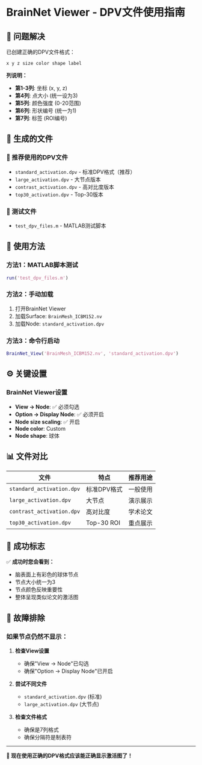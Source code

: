 # BrainNet Viewer - DPV文件使用指南

## 🎯 问题解决

已创建正确的DPV文件格式：
```
x y z size color shape label
```

**列说明：**
- **第1-3列**: 坐标 (x, y, z)
- **第4列**: 点大小 (统一设为3)
- **第5列**: 颜色强度 (0-20范围)
- **第6列**: 形状编号 (统一为1)
- **第7列**: 标签 (ROI编号)

## 📁 生成的文件

### 🎯 推荐使用的DPV文件
- `standard_activation.dpv` - 标准DPV格式（推荐）
- `large_activation.dpv` - 大节点版本
- `contrast_activation.dpv` - 高对比度版本
- `top30_activation.dpv` - Top-30版本

### 🔧 测试文件
- `test_dpv_files.m` - MATLAB测试脚本

## 🚀 使用方法

### 方法1：MATLAB脚本测试
```matlab
run('test_dpv_files.m')
```

### 方法2：手动加载
1. 打开BrainNet Viewer
2. 加载Surface: `BrainMesh_ICBM152.nv`
3. 加载Node: `standard_activation.dpv`

### 方法3：命令行启动
```matlab
BrainNet_View('BrainMesh_ICBM152.nv', 'standard_activation.dpv')
```

## ⚙️ 关键设置

### BrainNet Viewer设置
- **View → Node**: ✅ 必须勾选
- **Option → Display Node**: ✅ 必须开启
- **Node size scaling**: ✅ 开启
- **Node color**: Custom
- **Node shape**: 球体

## 📊 文件对比

| 文件 | 特点 | 推荐用途 |
|------|------|----------|
| `standard_activation.dpv` | 标准DPV格式 | 一般使用 |
| `large_activation.dpv` | 大节点 | 演示展示 |
| `contrast_activation.dpv` | 高对比度 | 学术论文 |
| `top30_activation.dpv` | Top-30 ROI | 重点展示 |

## 🎉 成功标志

✅ **成功时您会看到：**
- 脑表面上有彩色的球体节点
- 节点大小统一为3
- 节点颜色反映重要性
- 整体呈现类似论文的激活图

## 🔧 故障排除

### 如果节点仍然不显示：

1. **检查View设置**
   - 确保"View → Node"已勾选
   - 确保"Option → Display Node"已开启

2. **尝试不同文件**
   - `standard_activation.dpv` (标准)
   - `large_activation.dpv` (大节点)

3. **检查文件格式**
   - 确保是7列格式
   - 确保分隔符是制表符

---
**🎯 现在使用正确的DPV格式应该能正确显示激活图了！**
